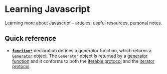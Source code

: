 # Learning Javascript

Learning more about Javascript – articles, useful resources, personal notes.

## Quick reference

* **[`function*`](https://developer.mozilla.org/en-US/docs/Web/JavaScript/Reference/Statements/function*)** declaration defines a generator function, which returns a [`Generator`](https://developer.mozilla.org/en-US/docs/Web/JavaScript/Reference/Global_Objects/Generator) object. The `Generator` object is returned by a [generator function](https://developer.mozilla.org/en-US/docs/Web/JavaScript/Reference/Statements/function*) and it conforms to both the [iterable protocol](https://developer.mozilla.org/en-US/docs/Web/JavaScript/Reference/Iteration_protocols#The_iterable_protocol) and the [iterator protocol](https://developer.mozilla.org/en-US/docs/Web/JavaScript/Reference/Iteration_protocols#The_iterator_protocol).
